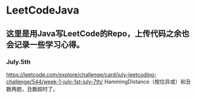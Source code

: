 ﻿# LeetCodeJava

## 这里是用Java写LeetCode的Repo，上传代码之余也会记录一些学习心得。

### July.5th
<https://leetcode.com/explore/challenge/card/july-leetcoding-challenge/544/week-1-july-1st-july-7th/>
HammingDistance（按位异或）和丑数两题，丑数超时了。
